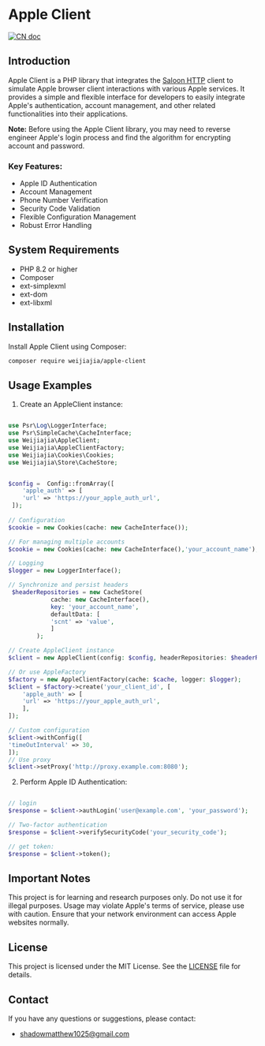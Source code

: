 # Apple Client

[![CN doc](https://img.shields.io/badge/文档-中文版-blue.svg)](README_CN.md)

## Introduction

Apple Client is a PHP library that integrates the [Saloon HTTP](https://docs.saloon.dev/) client to simulate Apple browser client interactions with various Apple services. It provides a simple and flexible interface for developers to easily integrate Apple's authentication, account management, and other related functionalities into their applications.

**Note:** Before using the Apple Client library, you may need to reverse engineer Apple's login process and find the algorithm for encrypting account and password.

### Key Features:

- Apple ID Authentication
- Account Management
- Phone Number Verification
- Security Code Validation
- Flexible Configuration Management
- Robust Error Handling

## System Requirements

- PHP 8.2 or higher
- Composer
- ext-simplexml
- ext-dom
- ext-libxml

## Installation

Install Apple Client using Composer:

```bash
composer require weijiajia/apple-client
```

## Usage Examples

1. Create an AppleClient instance:

```php

use Psr\Log\LoggerInterface;
use Psr\SimpleCache\CacheInterface;
use Weijiajia\AppleClient;
use Weijiajia\AppleClientFactory;
use Weijiajia\Cookies\Cookies;
use Weijiajia\Store\CacheStore;


$config =  Config::fromArray([
    'apple_auth' => [
    'url' => 'https://your_apple_auth_url',
 ]);
 
// Configuration
$cookie = new Cookies(cache: new CacheInterface());

// For managing multiple accounts
$cookie = new Cookies(cache: new CacheInterface(),'your_account_name');

// Logging
$logger = new LoggerInterface();

// Synchronize and persist headers
 $headerRepositories = new CacheStore(
            cache: new CacheInterface(),
            key: 'your_account_name',
            defaultData: [
            'scnt' => 'value',
            ]
        );

// Create AppleClient instance
$client = new AppleClient(config: $config, headerRepositories: $headerRepositories,cookieJar: $cookie,logger: $logger);

// Or use AppleFactory
$factory = new AppleClientFactory(cache: $cache, logger: $logger);
$client = $factory->create('your_client_id', [
    'apple_auth' => [
    'url' => 'https://your_apple_auth_url',
    ],
]);

// Custom configuration
$client->withConfig([
'timeOutInterval' => 30,
]);
// Use proxy
$client->setProxy('http://proxy.example.com:8080');

```


2. Perform Apple ID Authentication:

```php

// login
$response = $client->authLogin('user@example.com', 'your_password');

// Two-factor authentication
$response = $client->verifySecurityCode('your_security_code');

// get token:
$response = $client->token();

```

## Important Notes

This project is for learning and research purposes only. Do not use it for illegal purposes. Usage may violate Apple's terms of service, please use with caution. Ensure that your network environment can access Apple websites normally.

## License

This project is licensed under the MIT License. See the [LICENSE](LICENSE) file for details.

## Contact

If you have any questions or suggestions, please contact:
- shadowmatthew1025@gmail.com
